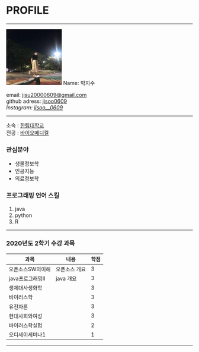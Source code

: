 # PROFILE
---
<img src=tkwls.jpg height=150 width=150> 
Name: 박지수

email: jisu20000609@gmail.com  
github adress: [jisoo0609][github]       
*Instagram: [jisoo__0609][instagram]*         
  
---

소속 : [한림대학교][Hallym]   
전공 : [바이오메디컬][biomedical]

### 관심분야   
* 생물정보학
* 인공지능
* 의료정보학

### 프로그래밍 언어 스킬   
1. java  
3. python
4. R

--------------

### 2020년도 2학기 수강 과목

|과목|내용|학점|
|---|---|---|
|오픈소스SW의이해|오픈소스 개요|3|
|java프로그래밍II|java 개요|3|
|생체대사생화학||3|
|바이러스학||3|
|유전자론||3|
|현대사회와여성||3|
|바이러스학실험||2|
|오디세이세미나1||1|


-----------



[Hallym]: https://www.hallym.ac.kr/
[github]: http://github.com/jisoo0609
[instagram]: https://www.instagram.com/jisoo__0609/
[biomedical]: https://biomedical.hallym.ac.kr/




